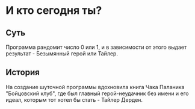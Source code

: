 # И кто сегодня ты?
## Суть
Программа рандомит число 0 или 1, и в зависимости от этого выдает результат - Безымянный герой или Тайлер.
## История
На создание шуточной программы вдохновила книга Чака Паланика "Бойцовский клуб", где был главный герой-неудачник без имени и его идеал, которым тот хотел бы стать - Тайлер Дерден.
